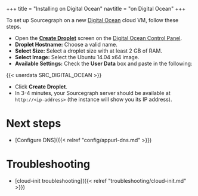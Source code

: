 +++
title = "Installing on Digital Ocean"
navtitle = "on Digital Ocean"
+++

To set up Sourcegraph on a new [Digital Ocean](https://www.digitalocean.com/) cloud VM, follow these steps.

* Open the [**Create Droplet**](https://cloud.digitalocean.com/droplets/new) screen on the [Digital Ocean Control Panel](https://cloud.digitalocean.com/).
* **Droplet Hostname:** Choose a valid name.
* **Select Size:** Select a droplet size with at least 2 GB of RAM.
* **Select Image:** Select the Ubuntu 14.04 x64 image.
* **Available Settings:** Check the **User Data** box and paste in the following:

{{< userdata SRC_DIGITAL_OCEAN >}}

* Click **Create Droplet**.
* In 3-4 minutes, your Sourcegraph server should be available at `http://<ip-address>`
(the instance will show you its IP address).

# Next steps

* [Configure DNS]({{< relref "config/appurl-dns.md" >}})

# Troubleshooting

* [cloud-init troubleshooting]({{< relref "troubleshooting/cloud-init.md" >}})
